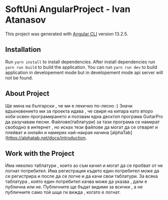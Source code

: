 # SoftUni AngularProject - Ivan Atanasov

This project was generated with [Angular CLI](https://github.com/angular/angular-cli) version 13.2.5.

## Installation

Run `yarn install` to install dependencies. After install dependencies run  `yarn run build` to build the application. You can run `yarn run dev` to build application in developement mode but in developement mode api server will not be found.

## About Project

Ще мина на български , че ми е лекичко по-лесно :) Значи вдъхновението ми за проекта идава , че свиря на китара като второ хоби освен програмирането и ползвам една десктоп програма GuitarPro да разучавам песни.
Файлове(таблатури) за тази програма се намират свободно в интернет , но исках тези файлове да могат да се отварят и плейват и онлайн и намерих най-накрая начина [alphaTab](https://alphatab.net/docs/introduction.

## Work with the Project

Има няколко таблатури , които аз съм качил и могат да се пробват от не логнат потребител. Има регистрация където един потребител може да се регистрира и после да се логне и да качи свои таблатури.
За всяка таблатура , която един потребител качва може да указва , дали е публична или не. Публичните ще бъдат видими за всички , а не публичните само той шще ги вижда , когато е логнат.

